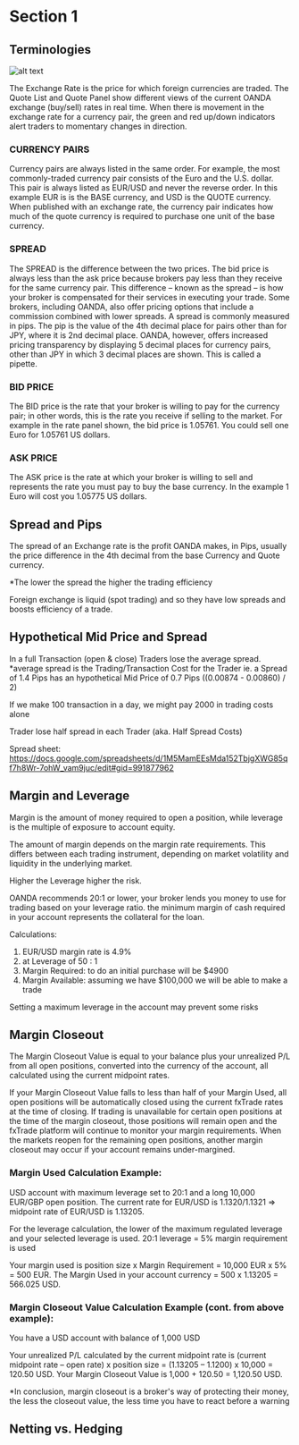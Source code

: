 # Section 1

## Terminologies
![alt text](https://www.oanda.com/wandacache/2017_quote-3a80ae8ef4de572e54599ed375620a35323754f7.png)

The Exchange Rate is the price for which foreign currencies are traded. The Quote List and Quote Panel show different views of the current OANDA exchange (buy/sell) rates in real time. When there is movement in the exchange rate for a currency pair, the green and red up/down indicators alert traders to momentary changes in direction.

### CURRENCY PAIRS
Currency pairs are always listed in the same order. For example, the most commonly-traded currency pair consists of the Euro and the U.S. dollar. This pair is always listed as EUR/USD and never the reverse order. In this example EUR is is the BASE currency, and USD is the QUOTE currency. When published with an exchange rate, the currency pair indicates how much of the quote currency is required to purchase one unit of the base currency.

### SPREAD
The SPREAD is the difference between the two prices. The bid price is always less than the ask price because brokers pay less than they receive for the same currency pair. This difference – known as the spread – is how your broker is compensated for their services in executing your trade. Some brokers, including OANDA, also offer pricing options that include a commission combined with lower spreads. A spread is commonly measured in pips. The pip is the value of the 4th decimal place for pairs other than for JPY, where it is 2nd decimal place. OANDA, however, offers increased pricing transparency by displaying 5 decimal places for currency pairs, other than JPY in which 3 decimal places are shown. This is called a pipette.

### BID PRICE
The BID price is the rate that your broker is willing to pay for the currency pair; in other words, this is the rate you receive if selling to the market. For example in the rate panel shown, the bid price is 1.05761. You could sell one Euro for 1.05761 US dollars.

### ASK PRICE
The ASK price is the rate at which your broker is willing to sell and represents the rate you must pay to buy the base currency. In the example 1 Euro will cost you 1.05775 US dollars.

## Spread and Pips
The spread of an Exchange rate is the profit OANDA makes, in Pips, usually the price difference in the 4th decimal from the base Currency and Quote currency. 

*The lower the spread the higher the trading efficiency

Foreign exchange is liquid (spot trading) and so they have low spreads and boosts efficiency of a trade.

## Hypothetical Mid Price and Spread
In a full Transaction (open & close) Traders lose the average spread.
*average spread is the Trading/Transaction Cost for the Trader
ie. a Spread of 1.4 Pips has an hypothetical Mid Price of 0.7 Pips ((0.00874 - 0.00860) / 2)

If we make 100 transaction in a day, we might pay 2000 in trading costs alone

Trader lose half spread in each Trader (aka. Half Spread Costs)

Spread sheet: 
https://docs.google.com/spreadsheets/d/1M5MamEEsMda152TbjgXWG85qf7h8Wr-7ohW_vam9juc/edit#gid=991877962

## Margin and Leverage
Margin is the amount of money required to open a position, while leverage is the multiple of exposure to account equity. 

The amount of margin depends on the margin rate requirements. This differs between each trading instrument, depending on market volatility and liquidity in the underlying market.

Higher the Leverage higher the risk.

OANDA recommends 20:1 or lower, your broker lends you money to use for trading based on your leverage ratio. the minimum margin of cash required in your account represents the collateral for the loan.

Calculations:
<!-- https://www1.oanda.com/resources/legal/canada/legal/margin-rates -->
1. EUR/USD margin rate is 4.9%
2. at Leverage of 50 : 1
3. Margin Required: to do an initial purchase will be $4900
4. Margin Available: assuming we have $100,000 we will be able to make a trade

Setting a maximum leverage in the account may prevent some risks

## Margin Closeout
The Margin Closeout Value is equal to your balance plus your unrealized P/L from all open positions, converted into the currency of the account, all calculated using the current midpoint rates. 

If your Margin Closeout Value falls to less than half of your Margin Used, all open positions will be automatically closed using the current fxTrade rates at the time of closing. If trading is unavailable for certain open positions at the time of the margin closeout, those positions will remain open and the fxTrade platform will continue to monitor your margin requirements. When the markets reopen for the remaining open positions, another margin closeout may occur if your account remains under-margined.

### Margin Used Calculation Example:
USD account with maximum leverage set to 20:1 and a long 10,000 EUR/GBP open position. 
The current rate for EUR/USD is 1.1320/1.1321 => midpoint rate of EUR/USD is 1.13205.

For the leverage calculation, the lower of the maximum regulated leverage and your selected leverage is used.
20:1 leverage = 5% margin requirement is used

Your margin used is position size x Margin Requirement = 10,000 EUR x 5% = 500 EUR. The Margin Used in your account currency = 500 x 1.13205 = 566.025 USD.

### Margin Closeout Value Calculation Example (cont. from above example):
You have a USD account with balance of 1,000 USD

Your unrealized P/L calculated by the current midpoint rate is (current midpoint rate – open rate) x position size = (1.13205 – 1.1200) x 10,000 = 120.50 USD.
Your Margin Closeout Value is 1,000 + 120.50 = 1,120.50 USD.

*In conclusion, margin closeout is a broker's way of protecting their money, the less the closeout value, the less time you have to react before a warning

## Netting vs. Hedging 
